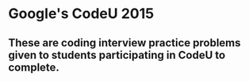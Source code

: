 # Google's CodeU 2015

## These are coding interview practice problems given to students participating in CodeU to complete.
